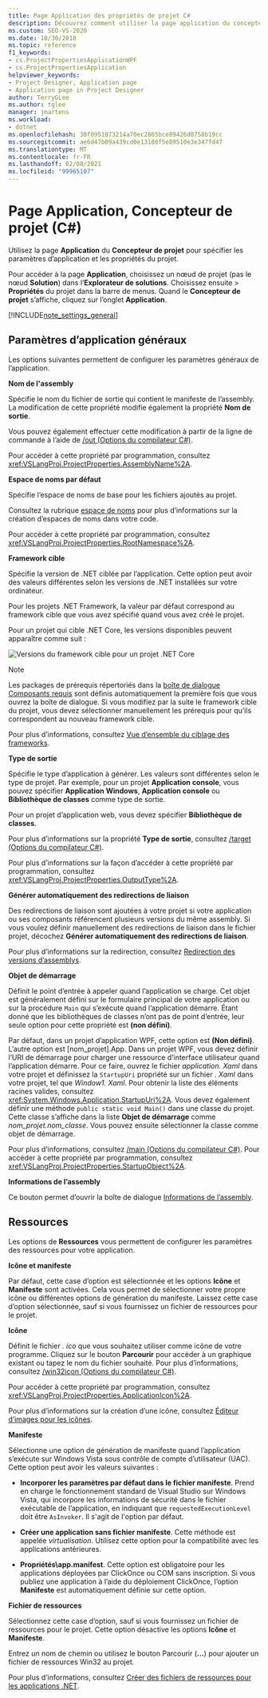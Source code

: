 ```yaml
---
title: Page Application des propriétés de projet C#
description: Découvrez comment utiliser la page application du concepteur de projets C# pour spécifier les propriétés et paramètres d’application du projet.
ms.custom: SEO-VS-2020
ms.date: 10/30/2018
ms.topic: reference
f1_keywords:
- cs.ProjectPropertiesApplicationWPF
- cs.ProjectPropertiesApplication
helpviewer_keywords:
- Project Designer, Application page
- Application page in Project Designer
author: TerryGLee
ms.author: tglee
manager: jmartens
ms.workload:
- dotnet
ms.openlocfilehash: 30f0951073214a70ec2865bce89426d0758b19cc
ms.sourcegitcommit: ae6d47b09a439cd0e13180f5e89510e3e347fd47
ms.translationtype: MT
ms.contentlocale: fr-FR
ms.lasthandoff: 02/08/2021
ms.locfileid: "99965107"
---
```

# <a name="application-page-project-designer-c"></a>Page Application, Concepteur de projet (C#)

Utilisez la page **Application** du **Concepteur de projet** pour spécifier les paramètres d’application et les propriétés du projet.

Pour accéder à la page **Application**, choisissez un nœud de projet (pas le nœud **Solution**) dans l’**Explorateur de solutions**. Choisissez ensuite   >  **Propriétés** du projet dans la barre de menus. Quand le **Concepteur de projet** s’affiche, cliquez sur l’onglet **Application**.

[!INCLUDE[note_settings_general](../../data-tools/includes/note_settings_general_md.md)]

## <a name="general-application-settings"></a>Paramètres d’application généraux

Les options suivantes permettent de configurer les paramètres généraux de l’application.

**Nom de l'assembly**

Spécifie le nom du fichier de sortie qui contient le manifeste de l’assembly. La modification de cette propriété modifie également la propriété **Nom de sortie**.

Vous pouvez également effectuer cette modification à partir de la ligne de commande à l’aide de [/out (Options du compilateur C#)](/dotnet/csharp/language-reference/compiler-options/out-compiler-option).

Pour accéder à cette propriété par programmation, consultez <xref:VSLangProj.ProjectProperties.AssemblyName%2A>.

**Espace de noms par défaut**

Spécifie l’espace de noms de base pour les fichiers ajoutés au projet.

Consultez la rubrique [espace de noms](/dotnet/csharp/language-reference/keywords/namespace) pour plus d’informations sur la création d’espaces de noms dans votre code.

Pour accéder à cette propriété par programmation, consultez <xref:VSLangProj.ProjectProperties.RootNamespace%2A>.

**Framework cible**

Spécifie la version de .NET ciblée par l’application. Cette option peut avoir des valeurs différentes selon les versions de .NET installées sur votre ordinateur.

Pour les projets .NET Framework, la valeur par défaut correspond au framework cible que vous avez spécifié quand vous avez créé le projet.

Pour un projet qui cible .NET Core, les versions disponibles peuvent apparaître comme suit :

![Versions du framework cible pour un projet .NET Core](../media/application-target-framework.png)

> [!NOTE]
> Les packages de prérequis répertoriés dans la [boîte de dialogue Composants requis](../../ide/reference/prerequisites-dialog-box.md) sont définis automatiquement la première fois que vous ouvrez la boîte de dialogue. Si vous modifiez par la suite le framework cible du projet, vous devez sélectionner manuellement les prérequis pour qu’ils correspondent au nouveau framework cible.

Pour plus d’informations, consultez [Vue d’ensemble du ciblage des frameworks](../../ide/visual-studio-multi-targeting-overview.md).

**Type de sortie**

Spécifie le type d’application à générer. Les valeurs sont différentes selon le type de projet. Par exemple, pour un projet **Application console**, vous pouvez spécifier **Application Windows**, **Application console** ou **Bibliothèque de classes** comme type de sortie.

Pour un projet d’application web, vous devez spécifier **Bibliothèque de classes**.

Pour plus d’informations sur la propriété **Type de sortie**, consultez [/target (Options du compilateur C#)](/dotnet/csharp/language-reference/compiler-options/target-compiler-option).

Pour plus d’informations sur la façon d’accéder à cette propriété par programmation, consultez <xref:VSLangProj.ProjectProperties.OutputType%2A>.

**Générer automatiquement des redirections de liaison**

Des redirections de liaison sont ajoutées à votre projet si votre application ou ses composants référencent plusieurs versions du même assembly. Si vous voulez définir manuellement des redirections de liaison dans le fichier projet, décochez **Générer automatiquement des redirections de liaison**.

Pour plus d’informations sur la redirection, consultez [Redirection des versions d’assemblys](/dotnet/framework/configure-apps/redirect-assembly-versions).

**Objet de démarrage**

Définit le point d’entrée à appeler quand l’application se charge. Cet objet est généralement défini sur le formulaire principal de votre application ou sur la procédure `Main` qui s’exécute quand l’application démarre. Étant donné que les bibliothèques de classes n’ont pas de point d’entrée, leur seule option pour cette propriété est **(non défini)**.

Par défaut, dans un projet d’application WPF, cette option est **(Non défini)**. L’autre option est \[nom_projet].App. Dans un projet WPF, vous devez définir l’URI de démarrage pour charger une ressource d’interface utilisateur quand l’application démarre. Pour ce faire, ouvrez le fichier *application. Xaml* dans votre projet et définissez la `StartupUri` propriété sur un fichier *. Xaml* dans votre projet, tel que *Window1. Xaml*. Pour obtenir la liste des éléments racines valides, consultez <xref:System.Windows.Application.StartupUri%2A>. Vous devez également définir une méthode `public static void Main()` dans une classe du projet. Cette classe s’affiche dans la liste **Objet de démarrage** comme *nom_projet.nom_classe*. Vous pouvez ensuite sélectionner la classe comme objet de démarrage.

Pour plus d’informations, consultez [/main (Options du compilateur C#)](/dotnet/csharp/language-reference/compiler-options/main-compiler-option). Pour accéder à cette propriété par programmation, consultez <xref:VSLangProj.ProjectProperties.StartupObject%2A>.

**Informations de l’assembly**

Ce bouton permet d’ouvrir la boîte de dialogue [Informations de l’assembly](../../ide/reference/assembly-information-dialog-box.md).

## <a name="resources"></a>Ressources

Les options de **Ressources** vous permettent de configurer les paramètres des ressources pour votre application.

**Icône et manifeste**

Par défaut, cette case d’option est sélectionnée et les options **Icône** et **Manifeste** sont activées. Cela vous permet de sélectionner votre propre icône ou différentes options de génération du manifeste. Laissez cette case d’option sélectionnée, sauf si vous fournissez un fichier de ressources pour le projet.

**Icône**

Définit le fichier *. ico* que vous souhaitez utiliser comme icône de votre programme. Cliquez sur le bouton **Parcourir** pour accéder à un graphique existant ou tapez le nom du fichier souhaité. Pour plus d’informations, consultez [/win32icon (Options du compilateur C#)](/dotnet/csharp/language-reference/compiler-options/win32icon-compiler-option).

Pour accéder à cette propriété par programmation, consultez <xref:VSLangProj.ProjectProperties.ApplicationIcon%2A>.

Pour plus d’informations sur la création d’une icône, consultez [Éditeur d’images pour les icônes](/cpp/windows/image-editor-for-icons).

**Manifeste**

Sélectionne une option de génération de manifeste quand l’application s’exécute sur Windows Vista sous contrôle de compte d’utilisateur (UAC). Cette option peut avoir les valeurs suivantes :

- **Incorporer les paramètres par défaut dans le fichier manifeste**. Prend en charge le fonctionnement standard de Visual Studio sur Windows Vista, qui incorpore les informations de sécurité dans le fichier exécutable de l’application, en indiquant que `requestedExecutionLevel` doit être `AsInvoker`. Il s'agit de l'option par défaut.

- **Créer une application sans fichier manifeste**. Cette méthode est appelée *virtualisation*. Utilisez cette option pour la compatibilité avec les applications antérieures.

- **Propriétés\app.manifest**. Cette option est obligatoire pour les applications déployées par ClickOnce ou COM sans inscription. Si vous publiez une application à l’aide du déploiement ClickOnce, l’option **Manifeste** est automatiquement définie sur cette option.

**Fichier de ressources**

Sélectionnez cette case d’option, sauf si vous fournissez un fichier de ressources pour le projet. Cette option désactive les options **Icône** et **Manifeste**.

Entrez un nom de chemin ou utilisez le bouton Parcourir (**...**) pour ajouter un fichier de ressources Win32 au projet.

Pour plus d’informations, consultez [Créer des fichiers de ressources pour les applications .NET](/dotnet/framework/resources/creating-resource-files-for-desktop-apps).
